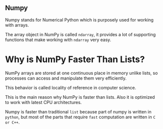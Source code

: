 ## Numpy

Numpy stands for Numerical Python which is purposely used for working with arrays.

The array object in NumPy is called `ndarray`, it provides a lot of supporting functions that make working with `ndarray` very easy.

# Why is NumPy Faster Than Lists?

NumPy arrays are stored at one continuous place in memory unlike lists, so processes can access and manipulate them very efficiently.

This behavior is called locality of reference in computer science.

This is the main reason why NumPy is faster than lists. Also it is optimized to work with latest CPU architectures.

Numpy is faster than traditional `list` because part of numpy is written in `python`,  but most of the parts that require `fast` computation are written in `C or C++`.